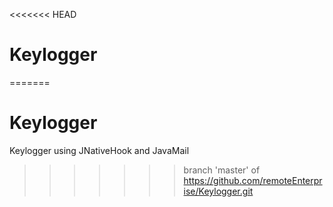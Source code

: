 <<<<<<< HEAD
# Keylogger
=======
# Keylogger
Keylogger using JNativeHook and JavaMail
>>>>>>> branch 'master' of https://github.com/remoteEnterprise/Keylogger.git
